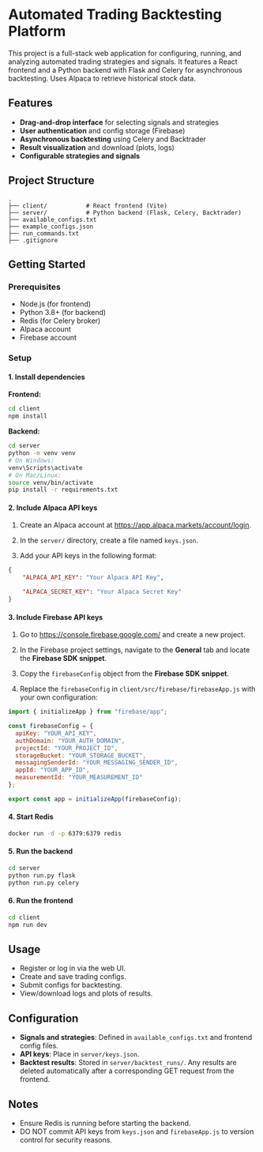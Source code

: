 # Automated Trading Backtesting Platform

This project is a full-stack web application for configuring, running, and analyzing automated trading strategies and signals. It features a React frontend and a Python backend with Flask and Celery for asynchronous backtesting. Uses Alpaca to retrieve historical stock data.

## Features

- **Drag-and-drop interface** for selecting signals and strategies
- **User authentication** and config storage (Firebase)
- **Asynchronous backtesting** using Celery and Backtrader
- **Result visualization** and download (plots, logs)
- **Configurable strategies and signals**

## Project Structure

```
.
├── client/           # React frontend (Vite)
├── server/           # Python backend (Flask, Celery, Backtrader)
├── available_configs.txt
├── example_configs.json
├── run_commands.txt
├── .gitignore
```

## Getting Started

### Prerequisites

- Node.js (for frontend)
- Python 3.8+ (for backend)
- Redis (for Celery broker)
- Alpaca account
- Firebase account

### Setup

#### 1. Install dependencies

**Frontend:**
```sh
cd client
npm install
```

**Backend:**
```sh
cd server
python -m venv venv
# On Windows:
venv\Scripts\activate
# On Mac/Linux:
source venv/bin/activate
pip install -r requirements.txt
```

#### 2. Include Alpaca API keys
1. Create an Alpaca account at https://app.alpaca.markets/account/login.

2. In the `server/` directory, create a file named `keys.json`.

3. Add your API keys in the following format:
```json
{
    "ALPACA_API_KEY": "Your Alpaca API Key",

    "ALPACA_SECRET_KEY": "Your Alpaca Secret Key"
}
```

#### 3. Include Firebase API keys
1. Go to https://console.firebase.google.com/ and create a new project.

2. In the Firebase project settings, navigate to the **General** tab and locate the **Firebase SDK snippet**.

3. Copy the `firebaseConfig` object from the **Firebase SDK snippet**.

4. Replace the `firebaseConfig` in `client/src/firebase/firebaseApp.js` with your own configuration:
```javascript
import { initializeApp } from "firebase/app";

const firebaseConfig = {
  apiKey: "YOUR_API_KEY",
  authDomain: "YOUR_AUTH_DOMAIN",
  projectId: "YOUR_PROJECT_ID",
  storageBucket: "YOUR_STORAGE_BUCKET",
  messagingSenderId: "YOUR_MESSAGING_SENDER_ID",
  appId: "YOUR_APP_ID",
  measurementId: "YOUR_MEASUREMENT_ID"
};

export const app = initializeApp(firebaseConfig);
```

#### 4. Start Redis

```sh
docker run -d -p 6379:6379 redis
```

#### 5. Run the backend

```sh
cd server
python run.py flask
python run.py celery
```

#### 6. Run the frontend

```sh
cd client
npm run dev
```

## Usage

- Register or log in via the web UI.
- Create and save trading configs.
- Submit configs for backtesting.
- View/download logs and plots of results.

## Configuration

- **Signals and strategies**: Defined in `available_configs.txt` and frontend config files.
- **API keys**: Place in `server/keys.json`.
- **Backtest results**: Stored in `server/backtest_runs/`. Any results are deleted automatically after a corresponding GET request from the frontend.

## Notes
- Ensure Redis is running before starting the backend.
- DO NOT commit API keys from `keys.json` and `firebaseApp.js` to version control for security reasons.
